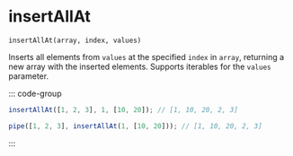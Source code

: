 # insertAllAt

`insertAllAt(array, index, values)`

Inserts all elements from `values` at the specified `index` in `array`, returning a new array with the inserted elements. Supports iterables for the `values` parameter.

::: code-group

```ts [data-first]
insertAllAt([1, 2, 3], 1, [10, 20]); // [1, 10, 20, 2, 3]
```

```ts [data-last]
pipe([1, 2, 3], insertAllAt(1, [10, 20])); // [1, 10, 20, 2, 3]
```

:::

